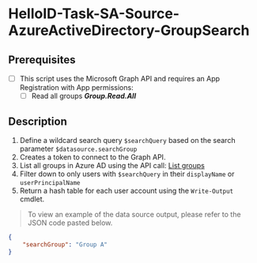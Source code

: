 # HelloID-Task-SA-Source-AzureActiveDirectory-GroupSearch

## Prerequisites
- [ ] This script uses the Microsoft Graph API and requires an App Registration with App permissions:
  - [ ] Read all groups <b><i>Group.Read.All</i></b>

## Description

1. Define a wildcard search query `$searchQuery` based on the search parameter `$datasource.searchGroup`
2. Creates a token to connect to the Graph API.
3. List all groups in Azure AD using the API call: [List groups](https://learn.microsoft.com/en-us/graph/api/group-list?view=graph-rest-1.0&tabs=http)
4. Filter down to only users with `$searchQuery` in their `displayName` or `userPrincipalName`
5. Return a hash table for each user account using the `Write-Output` cmdlet.

> To view an example of the data source output, please refer to the JSON code pasted below.

```json
{
    "searchGroup": "Group A"
}
```